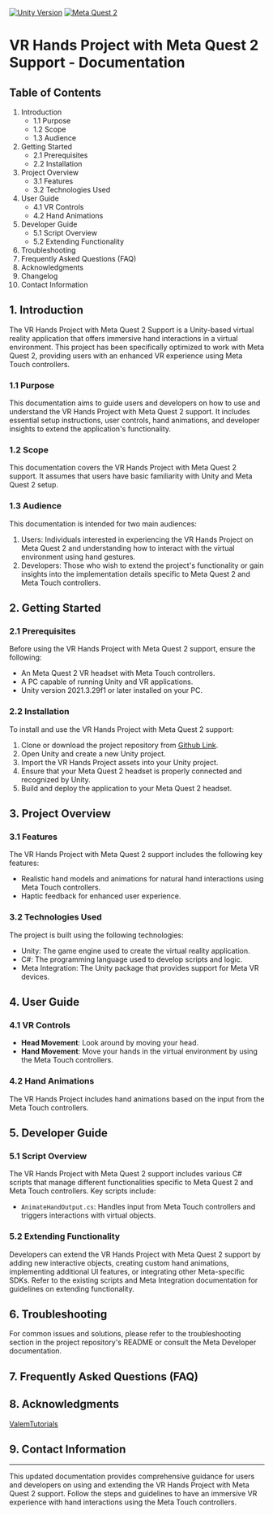 [![Unity Version](https://img.shields.io/badge/Unity-2021.3.29f1-green)](https://unity.com/)
[![Meta Quest 2](https://img.shields.io/badge/Meta%20Quest%202-Support-blue)](https://www.meta.com/quest/products/quest-2/)

# VR Hands Project with Meta Quest 2 Support - Documentation

## Table of Contents
1. Introduction
   - 1.1 Purpose
   - 1.2 Scope
   - 1.3 Audience
2. Getting Started
   - 2.1 Prerequisites
   - 2.2 Installation
3. Project Overview
   - 3.1 Features
   - 3.2 Technologies Used
4. User Guide
   - 4.1 VR Controls
   - 4.2 Hand Animations
5. Developer Guide
   - 5.1 Script Overview
   - 5.2 Extending Functionality
6. Troubleshooting
7. Frequently Asked Questions (FAQ)
8. Acknowledgments
9. Changelog
10. Contact Information

## 1. Introduction
The VR Hands Project with Meta Quest 2 Support is a Unity-based virtual reality application that offers immersive hand interactions in a virtual environment. This project has been specifically optimized to work with Meta Quest 2, providing users with an enhanced VR experience using Meta Touch controllers.

### 1.1 Purpose
This documentation aims to guide users and developers on how to use and understand the VR Hands Project with Meta Quest 2 support. It includes essential setup instructions, user controls, hand animations, and developer insights to extend the application's functionality.

### 1.2 Scope
This documentation covers the VR Hands Project with Meta Quest 2 support. It assumes that users have basic familiarity with Unity and Meta Quest 2 setup.

### 1.3 Audience
This documentation is intended for two main audiences:
1. Users: Individuals interested in experiencing the VR Hands Project on Meta Quest 2 and understanding how to interact with the virtual environment using hand gestures.
2. Developers: Those who wish to extend the project's functionality or gain insights into the implementation details specific to Meta Quest 2 and Meta Touch controllers.

## 2. Getting Started

### 2.1 Prerequisites
Before using the VR Hands Project with Meta Quest 2 support, ensure the following:

- An Meta Quest 2 VR headset with Meta Touch controllers.
- A PC capable of running Unity and VR applications.
- Unity version 2021.3.29f1 or later installed on your PC.

### 2.2 Installation
To install and use the VR Hands Project with Meta Quest 2 support:

1. Clone or download the project repository from [Github Link](https://github.com/shivamkonkar/VR-hand/archive/refs/heads/main.zip).
2. Open Unity and create a new Unity project.
3. Import the VR Hands Project assets into your Unity project.
4. Ensure that your Meta Quest 2 headset is properly connected and recognized by Unity.
5. Build and deploy the application to your Meta Quest 2 headset.

## 3. Project Overview

### 3.1 Features
The VR Hands Project with Meta Quest 2 support includes the following key features:

- Realistic hand models and animations for natural hand interactions using Meta Touch controllers.
- Haptic feedback for enhanced user experience.

### 3.2 Technologies Used
The project is built using the following technologies:

- Unity: The game engine used to create the virtual reality application.
- C#: The programming language used to develop scripts and logic.
- Meta Integration: The Unity package that provides support for Meta VR devices.

## 4. User Guide

### 4.1 VR Controls
- **Head Movement**: Look around by moving your head.
- **Hand Movement**: Move your hands in the virtual environment by using the Meta Touch controllers.

### 4.2 Hand Animations
The VR Hands Project includes hand animations based on the input from the Meta Touch controllers.

## 5. Developer Guide

### 5.1 Script Overview
The VR Hands Project with Meta Quest 2 support includes various C# scripts that manage different functionalities specific to Meta Quest 2 and Meta Touch controllers. Key scripts include:

- `AnimateHandOutput.cs`: Handles input from Meta Touch controllers and triggers interactions with virtual objects.

### 5.2 Extending Functionality
Developers can extend the VR Hands Project with Meta Quest 2 support by adding new interactive objects, creating custom hand animations, implementing additional UI features, or integrating other Meta-specific SDKs. Refer to the existing scripts and Meta Integration documentation for guidelines on extending functionality.

## 6. Troubleshooting
For common issues and solutions, please refer to the troubleshooting section in the project repository's README or consult the Meta Developer documentation.

## 7. Frequently Asked Questions (FAQ)

## 8. Acknowledgments
[ValemTutorials](https://www.youtube.com/@ValemTutorials)


## 9. Contact Information


---
This updated documentation provides comprehensive guidance for users and developers on using and extending the VR Hands Project with Meta Quest 2 support. Follow the steps and guidelines to have an immersive VR experience with hand interactions using the Meta Touch controllers.
